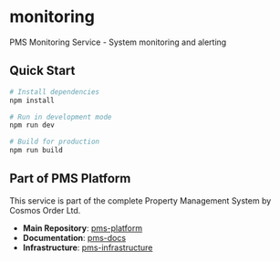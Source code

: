 # monitoring

PMS Monitoring Service - System monitoring and alerting

## Quick Start

```bash
# Install dependencies
npm install

# Run in development mode
npm run dev

# Build for production
npm run build
```

## Part of PMS Platform

This service is part of the complete Property Management System by Cosmos Order Ltd.

- **Main Repository**: [pms-platform](https://github.com/Cosmos-Order-Ltd/pms-platform)
- **Documentation**: [pms-docs](https://github.com/Cosmos-Order-Ltd/pms-docs)
- **Infrastructure**: [pms-infrastructure](https://github.com/Cosmos-Order-Ltd/pms-infrastructure)
